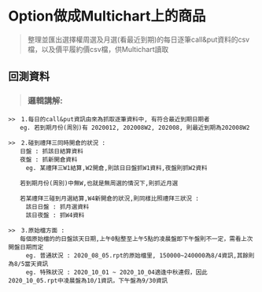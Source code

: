 # Option做成Multichart上的商品
>整理並匯出選擇權周選及月選(看最近到期)的每日逐筆call&amp;put資料的csv檔，以及價平履約價csv檔，供Multichart讀取  

## 回測資料  
>### 邏輯講解:
```
>>　1.每日的call&put資訊由來為抓取逐筆資料中, 有符合最近到期日期者  
　　eg. 若到期月份(周別)有 2020012, 202008W2, 202008, 則最近到期為202008W2  
```
```
>>　2.碰到禮拜三同時開倉的狀況 :   
　　日盤 : 抓該日結算資料  
　　夜盤 : 抓新開倉資料  
　　　eg. 某禮拜三W1結算,W2開倉,則該日日盤抓W1資料,夜盤則抓W2資料  
	  
　　若到期月份(周別)中無W,也就是無周選的情況下,則抓近月選  
  
　　若某禮拜三碰到月選結算,W4新開倉的狀況,則同樣比照禮拜三狀況 :  
　　　該日日盤 : 抓月選資料  
　　　該日夜盤 : 抓W4資料  
```
```
>>　3.原始檔方面 :  
　　每個原始檔的的日盤該天日期,上午0點整至上午5點的凌晨盤即下午盤則不一定，需看上次開盤日期而定  
　　　eg. 普通狀況 : 2020_08_05.rpt的原始檔里, 150000~240000為8/4資訊,其餘則為8/5當天資訊
　　　eg. 特殊狀況 : 2020_10_01 ~ 2020_10_04適逢中秋連假，因此2020_10_05.rpt中凌晨盤為10/1資訊，下午盤為9/30資訊
```
